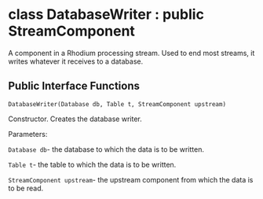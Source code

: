 class DatabaseWriter : public StreamComponent
=============================================

A component in a Rhodium processing stream. Used to end most streams, it writes whatever it receives to a database.

Public Interface Functions
--------------------------

`DatabaseWriter(Database db, Table t, StreamComponent upstream)`

Constructor. Creates the database writer.

Parameters:

`Database db`- the database to which the data is to be written.

`Table t`- the table to which the data is to be written.

`StreamComponent upstream`- the upstream component from which the data is to be read.